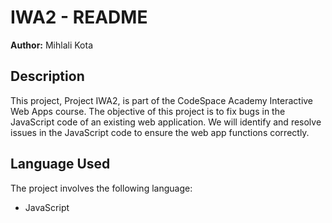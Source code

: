 # IWA2 - README

**Author:** Mihlali Kota

## Description

This project, Project IWA2, is part of the CodeSpace Academy Interactive Web Apps course. The objective of this project is to fix bugs in the JavaScript code of an existing web application. We will identify and resolve issues in the JavaScript code to ensure the web app functions correctly.

## Language Used

The project involves the following language:

- JavaScript